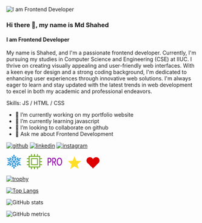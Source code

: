 ![I am Frontend Developer](https://media.licdn.com/dms/image/D4E16AQFnAvb02GV1nA/profile-displaybackgroundimage-shrink_350_1400/0/1695574924418?e=1701907200&v=beta&t=u_rLqaKls7ry8CJR2pFOA3wXcxLK0VwWI8Us8q1reD4)
### Hi there 👋, my name is Md Shahed
#### I am Frontend Developer

My name is Shahed, and I'm a passionate frontend developer. Currently, I'm pursuing my studies in Computer Science and Engineering (CSE) at IIUC. I thrive on creating visually appealing and user-friendly web interfaces. With a keen eye for design and a strong coding background, I'm dedicated to enhancing user experiences through innovative web solutions. I'm always eager to learn and stay updated with the latest trends in web development to excel in both my academic and professional endeavors.

Skills:  JS / HTML / CSS

- 🔭 I’m currently working on my portfolio website 
- 🌱 I’m currently learning javascript 
- 👯 I’m looking to collaborate on github 
- 💬 Ask me about Frontend Development 


[<img src='https://cdn.jsdelivr.net/npm/simple-icons@3.0.1/icons/github.svg' alt='github' height='40'>](https://github.com/mdshahed89)  [<img src='https://cdn.jsdelivr.net/npm/simple-icons@3.0.1/icons/linkedin.svg' alt='linkedin' height='40'>](https://www.linkedin.com/in/shahed89/)  [<img src='https://cdn.jsdelivr.net/npm/simple-icons@3.0.1/icons/instagram.svg' alt='instagram' height='40'>](https://www.instagram.com/mdshahed827/)  

<a href='https://archiveprogram.github.com/'><img src='https://raw.githubusercontent.com/acervenky/animated-github-badges/master/assets/acbadge.gif' width='40' height='40'></a> <a href='https://docs.github.com/en/developers'><img src='https://raw.githubusercontent.com/acervenky/animated-github-badges/master/assets/devbadge.gif' width='40' height='40'></a> <a href='https://github.com/pricing'><img src='https://raw.githubusercontent.com/acervenky/animated-github-badges/master/assets/pro.gif' width='40' height='40'></a> <a href='https://stars.github.com/'><img src='https://raw.githubusercontent.com/acervenky/animated-github-badges/master/assets/starbadge.gif' width='35' height='35'></a> <a href='https://docs.github.com/en/github/supporting-the-open-source-community-with-github-sponsors'><img src='https://raw.githubusercontent.com/acervenky/animated-github-badges/master/assets/sponsorbadge.gif' width='35' height='35'></a> 

[![trophy](https://github-profile-trophy.vercel.app/?username=mdshahed89)](https://github.com/ryo-ma/github-profile-trophy)

[![Top Langs](https://github-readme-stats.vercel.app/api/top-langs/?username=mdshahed89)](https://github.com/anuraghazra/github-readme-stats)

![GitHub stats](https://github-readme-stats.vercel.app/api?username=mdshahed89&show_icons=true)  

![GitHub metrics](https://metrics.lecoq.io/mdshahed89)  

